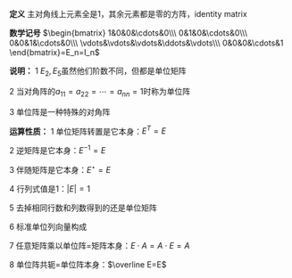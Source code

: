 **定义**
主对角线上元素全是1，其余元素都是零的方阵，identity matrix

**数学记号**
$\begin{bmatrix}
1&0&0&\cdots&0\\\ 
0&1&0&\cdots&0\\\ 
0&0&1&\cdots&0\\\ 
\vdots&\vdots&\vdots&\ddots&\vdots\\\ 
0&0&0&\cdots&1
\end{bmatrix}=E_n=I_n$

**说明：**
1 $E_2,E_5$虽然他们阶数不同，但都是单位矩阵

2 当对角阵的$a_{11}=a_{22}=\cdots=a_{nn}=1$时称为单位阵

3 单位阵是一种特殊的对角阵

**运算性质：**
1 单位矩阵转置是它本身：$E^T=E$

2 逆矩阵是它本身：$E^{-1}=E$

3 伴随矩阵是它本身：$E^\star=E$

4 行列式值是1：$|E|=1$

5 去掉相同行数和列数得到的还是单位矩阵

6 标准单位列向量构成

7 任意矩阵乘以单位阵=矩阵本身：$E\cdot A
=A\cdot E=A$

8 单位阵共轭=单位阵本身：$\overline E=E$